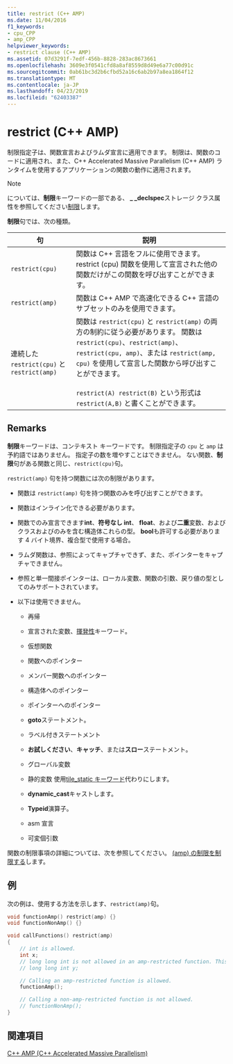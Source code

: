 ```yaml
---
title: restrict (C++ AMP)
ms.date: 11/04/2016
f1_keywords:
- cpu_CPP
- amp_CPP
helpviewer_keywords:
- restrict clause (C++ AMP)
ms.assetid: 07d3291f-7edf-456b-8828-283ac8673661
ms.openlocfilehash: 3609e3f0541cfd8a8af8559d8d49e6a77c00d91c
ms.sourcegitcommit: 0ab61bc3d2b6cfbd52a16c6ab2b97a8ea1864f12
ms.translationtype: MT
ms.contentlocale: ja-JP
ms.lasthandoff: 04/23/2019
ms.locfileid: "62403387"
---
```

# <a name="restrict-c-amp"></a>restrict (C++ AMP)

制限指定子は、関数宣言およびラムダ宣言に適用できます。 制限は、関数のコードに適用され、また、C++ Accelerated Massive Parallelism (C++ AMP) ランタイムを使用するアプリケーションの関数の動作に適用されます。

> [!NOTE]
>  については、**制限**キーワードの一部である、 **_ _declspec**ストレージ クラス属性を参照してください[制限](../cpp/restrict.md)します。

**制限**句では、次の種類。

|句|説明|
|------------|-----------------|
|`restrict(cpu)`|関数は C++ 言語をフルに使用できます。 restrict (cpu) 関数を使用して宣言された他の関数だけがこの関数を呼び出すことができます。|
|`restrict(amp)`|関数は C++ AMP で高速化できる C++ 言語のサブセットのみを使用できます。|
|連続した `restrict(cpu)` と `restrict(amp)`|関数は `restrict(cpu)` と `restrict(amp)` の両方の制約に従う必要があります。 関数は `restrict(cpu)`、`restrict(amp)`、`restrict(cpu, amp)`、または `restrict(amp, cpu)` を使用して宣言した関数から呼び出すことができます。<br /><br /> `restrict(A) restrict(B)` という形式は `restrict(A,B)` と書くことができます。|

## <a name="remarks"></a>Remarks

**制限**キーワードは、コンテキスト キーワードです。 制限指定子の `cpu` と `amp` は予約語ではありません。 指定子の数を増やすことはできません。 ない関数、**制限**句がある関数と同じ、`restrict(cpu)`句。

`restrict(amp)` 句を持つ関数には次の制限があります。

- 関数は `restrict(amp)` 句を持つ関数のみを呼び出すことができます。

- 関数はインライン化できる必要があります。

- 関数でのみ宣言できます**int**、**符号なし int**、 **float**、および**二重**変数、およびクラスおよびのみを含む構造体これらの型。 **bool**も許可する必要があります 4 バイト境界、複合型で使用する場合。

- ラムダ関数は、参照によってキャプチャできず、また、ポインターをキャプチャできません。

- 参照と単一間接ポインターは、ローカル変数、関数の引数、戻り値の型としてのみサポートされています。

- 以下は使用できません。

   - 再帰

   - 宣言された変数、[揮発性](../cpp/volatile-cpp.md)キーワード。

   - 仮想関数

   - 関数へのポインター

   - メンバー関数へのポインター

   - 構造体へのポインター

   - ポインターへのポインター

   - **goto**ステートメント。

   - ラベル付きステートメント

   - **お試しください**、**キャッチ**、または**スロー**ステートメント。

   - グローバル変数

   - 静的変数 使用[tile_static キーワード](../cpp/tile-static-keyword.md)代わりにします。

   - **dynamic_cast**キャストします。

   - **Typeid**演算子。

   - asm 宣言

   - 可変個引数

関数の制限事項の詳細については、次を参照してください。 [(amp) の制限を制限する](https://blogs.msdn.microsoft.com/nativeconcurrency/2011/12/19/restrictamp-restrictions-part-0-of-n-introduction/)します。

## <a name="example"></a>例

次の例は、使用する方法を示します、`restrict(amp)`句。

```cpp
void functionAmp() restrict(amp) {}
void functionNonAmp() {}

void callFunctions() restrict(amp)
{
    // int is allowed.
    int x;
    // long long int is not allowed in an amp-restricted function. This generates a compiler error.
    // long long int y;

    // Calling an amp-restricted function is allowed.
    functionAmp();

    // Calling a non-amp-restricted function is not allowed.
    // functionNonAmp();
}
```

## <a name="see-also"></a>関連項目

[C++ AMP (C++ Accelerated Massive Parallelism)](../parallel/amp/cpp-amp-cpp-accelerated-massive-parallelism.md)